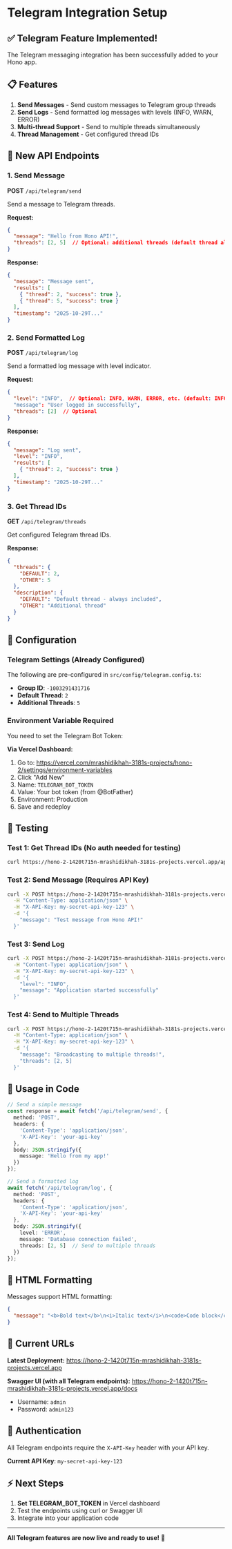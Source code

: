 # Telegram Integration Setup

## ✅ Telegram Feature Implemented!

The Telegram messaging integration has been successfully added to your Hono app.

## 📋 Features

1. **Send Messages** - Send custom messages to Telegram group threads
2. **Send Logs** - Send formatted log messages with levels (INFO, WARN, ERROR)
3. **Multi-thread Support** - Send to multiple threads simultaneously
4. **Thread Management** - Get configured thread IDs

## 🔗 New API Endpoints

### 1. Send Message
**POST** `/api/telegram/send`

Send a message to Telegram threads.

**Request:**
```json
{
  "message": "Hello from Hono API!",
  "threads": [2, 5]  // Optional: additional threads (default thread always included)
}
```

**Response:**
```json
{
  "message": "Message sent",
  "results": [
    { "thread": 2, "success": true },
    { "thread": 5, "success": true }
  ],
  "timestamp": "2025-10-29T..."
}
```

### 2. Send Formatted Log
**POST** `/api/telegram/log`

Send a formatted log message with level indicator.

**Request:**
```json
{
  "level": "INFO",  // Optional: INFO, WARN, ERROR, etc. (default: INFO)
  "message": "User logged in successfully",
  "threads": [2]  // Optional
}
```

**Response:**
```json
{
  "message": "Log sent",
  "level": "INFO",
  "results": [
    { "thread": 2, "success": true }
  ],
  "timestamp": "2025-10-29T..."
}
```

### 3. Get Thread IDs
**GET** `/api/telegram/threads`

Get configured Telegram thread IDs.

**Response:**
```json
{
  "threads": {
    "DEFAULT": 2,
    "OTHER": 5
  },
  "description": {
    "DEFAULT": "Default thread - always included",
    "OTHER": "Additional thread"
  }
}
```

## 🔧 Configuration

### Telegram Settings (Already Configured)

The following are pre-configured in `src/config/telegram.config.ts`:
- **Group ID**: `-1003291431716`
- **Default Thread**: `2`
- **Additional Threads**: `5`

### Environment Variable Required

You need to set the Telegram Bot Token:

**Via Vercel Dashboard:**
1. Go to: https://vercel.com/mrashidikhah-3181s-projects/hono-2/settings/environment-variables
2. Click "Add New"
3. Name: `TELEGRAM_BOT_TOKEN`
4. Value: Your bot token (from @BotFather)
5. Environment: Production
6. Save and redeploy

## 🧪 Testing

### Test 1: Get Thread IDs (No auth needed for testing)
```bash
curl https://hono-2-1420t715n-mrashidikhah-3181s-projects.vercel.app/api/telegram/threads
```

### Test 2: Send Message (Requires API Key)
```bash
curl -X POST https://hono-2-1420t715n-mrashidikhah-3181s-projects.vercel.app/api/telegram/send \
  -H "Content-Type: application/json" \
  -H "X-API-Key: my-secret-api-key-123" \
  -d '{
    "message": "Test message from Hono API!"
  }'
```

### Test 3: Send Log
```bash
curl -X POST https://hono-2-1420t715n-mrashidikhah-3181s-projects.vercel.app/api/telegram/log \
  -H "Content-Type: application/json" \
  -H "X-API-Key: my-secret-api-key-123" \
  -d '{
    "level": "INFO",
    "message": "Application started successfully"
  }'
```

### Test 4: Send to Multiple Threads
```bash
curl -X POST https://hono-2-1420t715n-mrashidikhah-3181s-projects.vercel.app/api/telegram/send \
  -H "Content-Type: application/json" \
  -H "X-API-Key: my-secret-api-key-123" \
  -d '{
    "message": "Broadcasting to multiple threads!",
    "threads": [2, 5]
  }'
```

## 📖 Usage in Code

```typescript
// Send a simple message
const response = await fetch('/api/telegram/send', {
  method: 'POST',
  headers: {
    'Content-Type': 'application/json',
    'X-API-Key': 'your-api-key'
  },
  body: JSON.stringify({
    message: 'Hello from my app!'
  })
});

// Send a formatted log
await fetch('/api/telegram/log', {
  method: 'POST',
  headers: {
    'Content-Type': 'application/json',
    'X-API-Key': 'your-api-key'
  },
  body: JSON.stringify({
    level: 'ERROR',
    message: 'Database connection failed',
    threads: [2, 5]  // Send to multiple threads
  })
});
```

## 🎨 HTML Formatting

Messages support HTML formatting:

```json
{
  "message": "<b>Bold text</b>\n<i>Italic text</i>\n<code>Code block</code>\n<a href='https://example.com'>Link</a>"
}
```

## 📍 Current URLs

**Latest Deployment:**
https://hono-2-1420t715n-mrashidikhah-3181s-projects.vercel.app

**Swagger UI (with all Telegram endpoints):**
https://hono-2-1420t715n-mrashidikhah-3181s-projects.vercel.app/docs
- Username: `admin`
- Password: `admin123`

## 🔐 Authentication

All Telegram endpoints require the `X-API-Key` header with your API key.

**Current API Key**: `my-secret-api-key-123`

## ⚡ Next Steps

1. **Set TELEGRAM_BOT_TOKEN** in Vercel dashboard
2. Test the endpoints using curl or Swagger UI
3. Integrate into your application code

---

**All Telegram features are now live and ready to use!** 🎉


